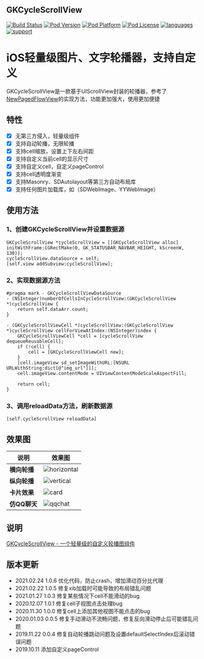 ## GKCycleScrollView

[![Build Status](http://img.shields.io/travis/QuintGao/GKCycleScrollView/master.svg?style=flat)](https://travis-ci.org/QuintGao/GKCycleScrollView)
[![Pod Version](http://img.shields.io/cocoapods/v/GKCycleScrollView.svg?style=flat)](https://cocoapods.org/pods/GKCycleScrollView)
[![Pod Platform](http://img.shields.io/cocoapods/p/GKCycleScrollView.svg?style=flat)](https://cocoadocs.org/docsets/GKCycleScrollView/)
[![Pod License](http://img.shields.io/cocoapods/l/GKCycleScrollView.svg?style=flat)](https://www.apache.org/licenses/LICENSE-2.0.html)
[![languages](https://img.shields.io/badge/language-objective--c-blue.svg)](#) 
[![support](https://img.shields.io/badge/support-ios%208%2B-orange.svg)](#) 

iOS轻量级图片、文字轮播器，支持自定义
===========
GKCycleScrollView是一款基于UIScrollView封装的轮播器，参考了[NewPagedFlowView](https://github.com/PageGuo/NewPagedFlowView)的实现方法，功能更加强大，使用更加便捷

## 特性
- [x] 无第三方侵入，轻量级组件
- [x] 支持自动轮播，无限轮播
- [x] 支持cell缩放，设置上下左右间距
- [x] 支持自定义当前cell的显示尺寸
- [x] 支持自定义cell，自定义pageControl
- [x] 支持cell透明度渐变
- [x] 支持Masonry、SDAutolayout等第三方自动布局库
- [x] 支持任何图片加载库，如（SDWebImage、YYWebImage）

## 使用方法
### 1、创建GKCycleScrollView并设置数据源
```
GKCycleScrollView *cycleScrollView = [[GKCycleScrollView alloc] initWithFrame:CGRectMake(0, GK_STATUSBAR_NAVBAR_HEIGHT, kScreenW, 130)];
cycleScrollView.dataSource = self;
[self.view addSubview:cycleScrollView];
```
### 2、实现数据源方法
```
#pragma mark - GKCycleScrollViewDataSource
- (NSInteger)numberOfCellsInCycleScrollView:(GKCycleScrollView *)cycleScrollView {
    return self.dataArr.count;
}

- (GKCycleScrollViewCell *)cycleScrollView:(GKCycleScrollView *)cycleScrollView cellForViewAtIndex:(NSInteger)index {
    GKCycleScrollViewCell *cell = [cycleScrollView dequeueReusableCell];
    if (!cell) {
        cell = [GKCycleScrollViewCell new];
    }
    [cell.imageView sd_setImageWithURL:[NSURL URLWithString:dict[@"img_url"]]];
    cell.imageView.contentMode = UIViewContentModeScaleAspectFill;

    return cell;
}
```
### 3、调用reloadData方法，刷新数据源
```
[self.cycleScrollView reloadData]
```

## 效果图

| 说明 | 效果图 |
|-------|-------|
| **横向轮播** | ![horizontal](https://github.com/QuintGao/GKExampleImages/blob/master/GKCycleScrollView/demo_horizontal.gif) |
| **纵向轮播** | ![vertical](https://github.com/QuintGao/GKExampleImages/blob/master/GKCycleScrollView/demo_vertical.gif) |
| **卡片效果** | ![card](https://github.com/QuintGao/GKExampleImages/blob/master/GKCycleScrollView/demo_card.gif) |
| **仿QQ聊天** | ![qqchat](https://github.com/QuintGao/GKExampleImages/blob/master/GKCycleScrollView/demo_qqchat.gif)|

## 说明
[GKCycleScrollView - 一个轻量级的自定义轮播图组件](https://www.jianshu.com/p/950ca713e6a9)

## 版本更新

* 2021.02.24 1.0.6 优化代码，防止crash，增加滑动百分比代理
* 2021.02.22 1.0.5 修复xib加载时可能导致的布局错乱问题
* 2021.01.27 1.0.3 修复某些情况下cell不能滑动的bug
* 2020.12.07 1.0.1 修复cell子视图点击处理bug
* 2020.11.30 1.0.0 修复cell上添加其他视图不能点击的bug 
* 2020.01.03 0.0.5 修复手动滑动不流畅问题，修复反向滑动停止后可能错乱问题 
* 2019.11.22 0.0.4 修复自动轮播跳动问题及设置defaultSelectIndex后滚动错误问题 
* 2019.10.11 添加自定义pageControl 
